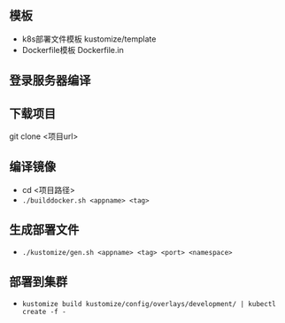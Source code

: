 ## 模板
  - k8s部署文件模板 kustomize/template 
  - Dockerfile模板 Dockerfile.in
## 登录服务器编译
## 下载项目
git clone <项目url>
## 编译镜像
  - cd <项目路径>
  - ``
  ./builddocker.sh <appname> <tag>
  ``
## 生成部署文件
  - ``
  ./kustomize/gen.sh <appname> <tag> <port> <namespace>
``
## 部署到集群
  - ``
  kustomize build kustomize/config/overlays/development/ | kubectl create -f -
  ``
 
